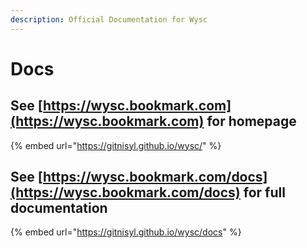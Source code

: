 ```yaml
---
description: Official Documentation for Wysc
---
```


# Docs

## See [https://wysc.bookmark.com](https://wysc.bookmark.com) for homepage

{% embed url="https://gitnisyl.github.io/wysc/" %}

## See [https://wysc.bookmark.com/docs](https://wysc.bookmark.com/docs) for full documentation

{% embed url="https://gitnisyl.github.io/wysc/docs" %}



